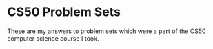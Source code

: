 # CS50 Problem Sets

These are my answers to problem sets which were a part of the CS50 computer science course I took.
